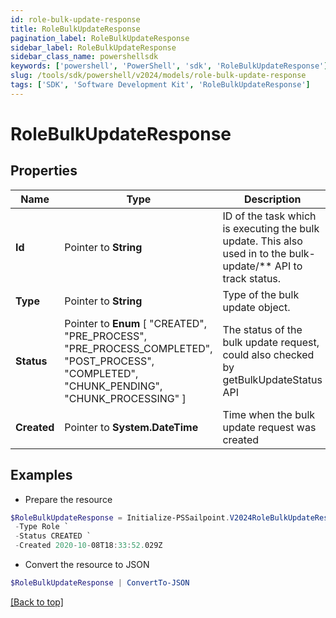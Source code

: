 ```yaml
---
id: role-bulk-update-response
title: RoleBulkUpdateResponse
pagination_label: RoleBulkUpdateResponse
sidebar_label: RoleBulkUpdateResponse
sidebar_class_name: powershellsdk
keywords: ['powershell', 'PowerShell', 'sdk', 'RoleBulkUpdateResponse'] 
slug: /tools/sdk/powershell/v2024/models/role-bulk-update-response
tags: ['SDK', 'Software Development Kit', 'RoleBulkUpdateResponse']
---
```



# RoleBulkUpdateResponse

## Properties

Name | Type | Description | Notes
------------ | ------------- | ------------- | -------------
**Id** |  Pointer to **String** | ID of the task which is executing the bulk update. This also used in to the bulk-update/** API to track status. | [optional] 
**Type** |  Pointer to **String** | Type of the bulk update object. | [optional] 
**Status** |  Pointer to  **Enum** [  "CREATED",    "PRE_PROCESS",    "PRE_PROCESS_COMPLETED",    "POST_PROCESS",    "COMPLETED",    "CHUNK_PENDING",    "CHUNK_PROCESSING" ] | The status of the bulk update request, could also checked by getBulkUpdateStatus API | [optional] 
**Created** |  Pointer to **System.DateTime** | Time when the bulk update request was created | [optional] 

## Examples

- Prepare the resource
```powershell
$RoleBulkUpdateResponse = Initialize-PSSailpoint.V2024RoleBulkUpdateResponse  -Id 2c9180867817ac4d017817c491119a20 `
 -Type Role `
 -Status CREATED `
 -Created 2020-10-08T18:33:52.029Z
```

- Convert the resource to JSON
```powershell
$RoleBulkUpdateResponse | ConvertTo-JSON
```


[[Back to top]](#) 

